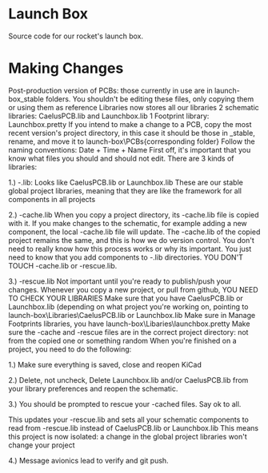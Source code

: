 # Launch Box
Source code for our rocket's launch box.

# Making Changes
Post-production version of PCBs: those currently in use are in launch-box\_stable folders. You shouldn't be editing these files, only copying them or using them as reference
Libraries now stores all our libraries
2 schematic libraries: CaelusPCB.lib and Launchbox.lib
1 Footprint library: Launchbox.pretty
If you intend to make a change to a PCB, copy the most recent version's project directory, in this case it should be those in _stable, rename, and move it to launch-box\PCBs\{corresponding folder}
Follow the naming conventions: Date + Time + Name
First off, it's important that you know what files you should and should not edit.
There are 3 kinds of libraries:

1.) -.lib: Looks like CaelusPCB.lib or Launchbox.lib
These are our stable global project libraries, meaning that they are like the framework for all components in all projects

2.) -cache.lib
When you copy a project directory, its -cache.lib file is copied with it. If you make changes to the schematic, for example adding a new component, the local -cache.lib file will update. The -cache.lib of the copied project remains the same, and this is how we do version control.
You don't need to really know how this process works or why its important. You just need to know that you add components to -.lib directories. YOU DON'T TOUCH -cache.lib or -rescue.lib.

3.) -rescue.lib
Not important until you're ready to publish/push your changes.
Whenever you copy a new project, or pull from github, YOU NEED TO CHECK YOUR LIBRARIES
Make sure that you have CaelusPCB.lib or Launchbox.lib (depending on what project you're working on, pointing to launch-box\Libraries\CaelusPCB.lib or Launchbox.lib
Make sure in Manage Footprints libraries, you have launch-box\Libaries\launchbox.pretty
Make sure the -cache and -rescue files are in the correct project directory: not from the copied one or something random
When you're finished on a project, you need to do the following:

1.) Make sure everything is saved, close and reopen KiCad

2.) Delete, not uncheck, Delete Launchbox.lib and/or CaelusPCB.lib from your library preferences and reopen the schematic.

3.) You should be prompted to rescue your -cached files. Say ok to all.

  This updates your -rescue.lib and sets all your schematic components to read from -rescue.lib instead of CaelusPCB.lib or Launchbox.lib
  This means this project is now isolated: a change in the global project libraries won't change your project

4.) Message avionics lead to verify and git push.
